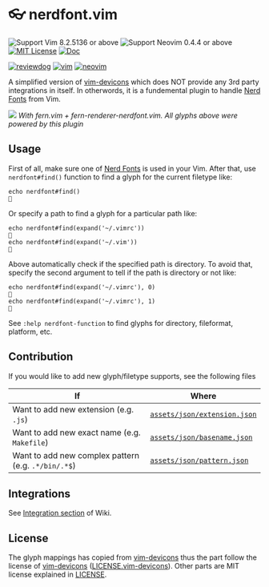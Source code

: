 # 👓 nerdfont.vim

![Support Vim 8.2.5136 or above](https://img.shields.io/badge/support-Vim%208.2.5136%20or%20above-yellowgreen.svg)
![Support Neovim 0.4.4 or above](https://img.shields.io/badge/support-Neovim%200.4.4%20or%20above-yellowgreen.svg)
[![MIT License](https://img.shields.io/badge/license-MIT-blue.svg)](LICENSE)
[![Doc](https://img.shields.io/badge/doc-%3Ah%20nerdfont-orange.svg)](doc/nerdfont.txt)

[![reviewdog](https://github.com/lambdalisue/nerdfont.vim/workflows/reviewdog/badge.svg)](https://github.com/lambdalisue/nerdfont.vim/actions?query=workflow%3Areviewdog)
[![vim](https://github.com/lambdalisue/nerdfont.vim/workflows/vim/badge.svg)](https://github.com/lambdalisue/nerdfont.vim/actions?query=workflow%3Avim)
[![neovim](https://github.com/lambdalisue/nerdfont.vim/workflows/neovim/badge.svg)](https://github.com/lambdalisue/nerdfont.vim/actions?query=workflow%3Aneovim)

A simplified version of [vim-devicons][] which does NOT provide any 3rd party integrations in itself.
In otherwords, it is a fundemental plugin to handle [Nerd Fonts][] from Vim.

[vim-devicons]: https://github.com/ryanoasis/vim-devicons
[nerd fonts]: https://github.com/ryanoasis/nerd-fonts

![](https://user-images.githubusercontent.com/546312/88701008-6c1c5980-d144-11ea-8d6b-d4f4290274a6.png)
_With fern.vim + fern-renderer-nerdfont.vim. All glyphs above were powered by this plugin_

## Usage

First of all, make sure one of [Nerd Fonts][] is used in your Vim.
After that, use `nerdfont#find()` function to find a glyph for the current filetype like:

```vim
echo nerdfont#find()

```

Or specify a path to find a glyph for a particular path like:

```vim
echo nerdfont#find(expand('~/.vimrc'))

echo nerdfont#find(expand('~/.vim'))

```

Above automatically check if the specified path is directory.
To avoid that, specify the second argument to tell if the path is directory or not like:

```vim
echo nerdfont#find(expand('~/.vimrc'), 0)

echo nerdfont#find(expand('~/.vimrc'), 1)

```

See `:help nerdfont-function` to find glyphs for directory, fileformat, platform, etc.

## Contribution

If you would like to add new glyph/filetype supports, see the following files

| If                                                  | Where                                                        |
| --------------------------------------------------- | ------------------------------------------------------------ |
| Want to add new extension (e.g. `.js`)              | [`assets/json/extension.json`](./assets/json/extension.json) |
| Want to add new exact name (e.g. `Makefile`)        | [`assets/json/basename.json`](./assets/json/basename.json)   |
| Want to add new complex pattern (e.g. `.*/bin/.*$`) | [`assets/json/pattern.json`](./assets/json/pattern.json)     |

## Integrations

See [Integration section](https://github.com/lambdalisue/nerdfont.vim/wiki#integrations) of Wiki.

## License

The glyph mappings has copied from [vim-devicons][] thus the part follow the license of [vim-devicons][] ([LICENSE.vim-devicons](./LICENSE.vim-devicon)).
Other parts are MIT license explained in [LICENSE](./LICENSE).
